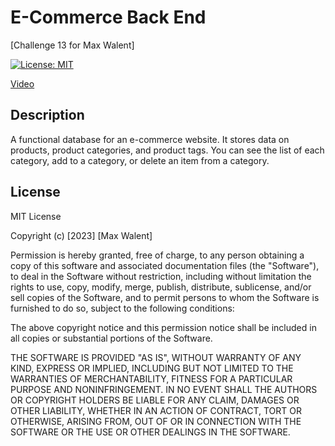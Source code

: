 # E-Commerce Back End
[Challenge 13 for Max Walent]

[![License: MIT](https://img.shields.io/badge/License-MIT-yellow.svg)](https://opensource.org/licenses/MIT)

<a href='https://drive.google.com/file/d/1_QlRCQmsO9kd7ahW9oiReqbSPiTVDG8R/view?usp=drive_link'>Video</a>

## Description

A functional database for an e-commerce website. It stores data on products, product categories, and product tags. You can see the list of each category, add to a category, or delete an item from a category.


## License

MIT License

Copyright (c) [2023] [Max Walent]

Permission is hereby granted, free of charge, to any person obtaining a copy
of this software and associated documentation files (the "Software"), to deal
in the Software without restriction, including without limitation the rights
to use, copy, modify, merge, publish, distribute, sublicense, and/or sell
copies of the Software, and to permit persons to whom the Software is
furnished to do so, subject to the following conditions:

The above copyright notice and this permission notice shall be included in all
copies or substantial portions of the Software.

THE SOFTWARE IS PROVIDED "AS IS", WITHOUT WARRANTY OF ANY KIND, EXPRESS OR
IMPLIED, INCLUDING BUT NOT LIMITED TO THE WARRANTIES OF MERCHANTABILITY,
FITNESS FOR A PARTICULAR PURPOSE AND NONINFRINGEMENT. IN NO EVENT SHALL THE
AUTHORS OR COPYRIGHT HOLDERS BE LIABLE FOR ANY CLAIM, DAMAGES OR OTHER
LIABILITY, WHETHER IN AN ACTION OF CONTRACT, TORT OR OTHERWISE, ARISING FROM,
OUT OF OR IN CONNECTION WITH THE SOFTWARE OR THE USE OR OTHER DEALINGS IN THE
SOFTWARE.
